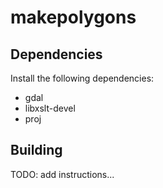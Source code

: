 # makepolygons

## Dependencies

Install the following dependencies:

 - gdal
 - libxslt-devel
 - proj

## Building

TODO: add instructions...

